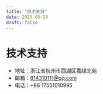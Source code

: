 ```yaml
---
title: "技术支持"
date: 2025-05-30
draft: false
---
```


# 技术支持

- 地址：浙江省杭州市西湖区嘉绿北苑
- 邮箱：814310111@qq.com
- 电话：+86 17551010995 